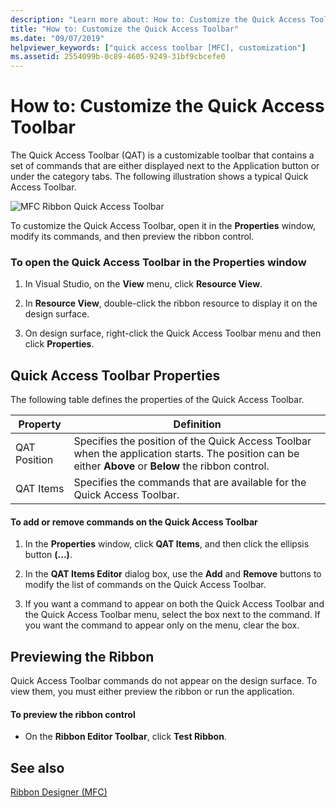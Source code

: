 ```yaml
---
description: "Learn more about: How to: Customize the Quick Access Toolbar"
title: "How to: Customize the Quick Access Toolbar"
ms.date: "09/07/2019"
helpviewer_keywords: ["quick access toolbar [MFC], customization"]
ms.assetid: 2554099b-0c89-4605-9249-31bf9cbcefe0
---
```

# How to: Customize the Quick Access Toolbar

The Quick Access Toolbar (QAT) is a customizable toolbar that contains a set of commands that are either displayed next to the Application button or under the category tabs. The following illustration shows a typical Quick Access Toolbar.

![MFC Ribbon Quick Access Toolbar](../mfc/media/quick_access_toolbar.png "MFC Ribbon Quick Access Toolbar")

To customize the Quick Access Toolbar, open it in the **Properties** window, modify its commands, and then preview the ribbon control.

### To open the Quick Access Toolbar in the Properties window

1. In Visual Studio, on the **View** menu, click **Resource View**.

1. In **Resource View**, double-click the ribbon resource to display it on the design surface.

1. On design surface, right-click the Quick Access Toolbar menu and then click **Properties**.

## Quick Access Toolbar Properties

The following table defines the properties of the Quick Access Toolbar.

|Property|Definition|
|--------------|----------------|
|QAT Position|Specifies the position of the Quick Access Toolbar when the application starts. The position can be either **Above** or **Below** the ribbon control.|
|QAT Items|Specifies the commands that are available for the Quick Access Toolbar.|

#### To add or remove commands on the Quick Access Toolbar

1. In the **Properties** window, click **QAT Items**, and then click the ellipsis button **(...)**.

1. In the **QAT Items Editor** dialog box, use the **Add** and **Remove** buttons to modify the list of commands on the Quick Access Toolbar.

1. If you want a command to appear on both the Quick Access Toolbar and the Quick Access Toolbar menu, select the box next to the command. If you want the command to appear only on the menu, clear the box.

## Previewing the Ribbon

Quick Access Toolbar commands do not appear on the design surface. To view them, you must either preview the ribbon or run the application.

#### To preview the ribbon control

- On the **Ribbon Editor Toolbar**, click **Test Ribbon**.

## See also

[Ribbon Designer (MFC)](ribbon-designer-mfc.md)
